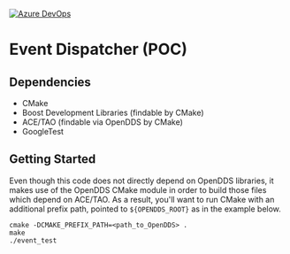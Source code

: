 [![Azure DevOps](https://dev.azure.com/simpsont0534/event_dispatcher/_apis/build/status/simpsont-oci.event_dispatcher)](https://dev.azure.com/simpsont0534/event_dispatcher/_build/latest?definitionId=1)

# Event Dispatcher (POC)

## Dependencies

- CMake
- Boost Development Libraries (findable by CMake)
- ACE/TAO (findable via OpenDDS by CMake)
- GoogleTest

## Getting Started

Even though this code does not directly depend on OpenDDS libraries, it makes use of the OpenDDS CMake module in order to build those files which depend on ACE/TAO. As a result, you'll want to run CMake with an additional prefix path, pointed to `${OPENDDS_ROOT}` as in the example below.

```
cmake -DCMAKE_PREFIX_PATH=<path_to_OpenDDS> .
make
./event_test
```

